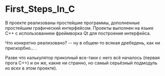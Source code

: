 # First_Steps_In_C

В проекте реализованы простейшие программы, дополненные простейшим графический интерфейсом.
Проекты выполнен на языке C++ с использованием фреймворка Qt для построения интерфейса.

Что конкретно реализовано? -- ну в общем-то всякая дребедень, как ни прискорбно... .

Разве что калькулятор приколный все-таки с него всё началось (первая прога C++) и он же,
какне ни странно, но самый серьёзный подмодуль из всех в этом проекте).
